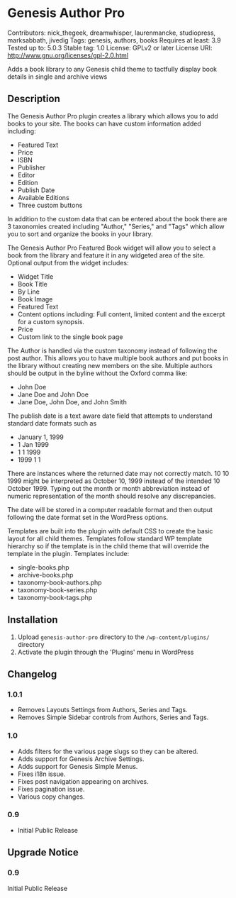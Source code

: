 # Genesis Author Pro
Contributors: nick_thegeek, dreamwhisper, laurenmancke, studiopress, marksabbath, jivedig
Tags: genesis, authors, books
Requires at least: 3.9
Tested up to: 5.0.3
Stable tag: 1.0
License: GPLv2 or later
License URI: http://www.gnu.org/licenses/gpl-2.0.html

Adds a book library to any Genesis child theme to tactfully display book details in single and archive views

## Description

The Genesis Author Pro plugin creates a library which allows you to add books to your site. The books can have custom information added including:
* Featured Text
* Price
* ISBN
* Publisher
* Editor
* Edition
* Publish Date
* Available Editions
* Three custom buttons

In addition to the custom data that can be entered about the book there are 3 taxonomies created including "Author," "Series," and "Tags" which allow you to sort and organize the books in your library.

The Genesis Author Pro Featured Book widget will allow you to select a book from the library and feature it in any widgeted area of the site. Optional output from the widget includes:
* Widget Title
* Book Title
* By Line
* Book Image
* Featured Text
* Content options including: Full content, limited content and the excerpt for a custom synopsis.
* Price
* Custom link to the single book page

The Author is handled via the custom taxonomy instead of following the post author. This allows you to have multiple book authors and put books in the library without creating new members on the site. Multiple authors should be output in the byline without the Oxford comma like:
* John Doe
* Jane Doe and John Doe
* Jane Doe, John Doe, and John Smith

The publish date is a text aware date field that attempts to understand standard date formats such as
* January 1, 1999
* 1 Jan 1999
* 1 1 1999
* 1999 1 1

There are instances where the returned date may not correctly match. 10 10 1999 might be interpreted as October 10, 1999 instead of the intended 10 October 1999. Typing out the month or month abbreviation instead of numeric representation of the month should resolve any discrepancies.

The date will be stored in a computer readable format and then output following the date format set in the WordPress options.

Templates are built into the plugin with default CSS to create the basic layout for all child themes. Templates follow standard WP template hierarchy so if the template is in the child theme that will override the template in the plugin. Templates include:
* single-books.php
* archive-books.php
* taxonomy-book-authors.php
* taxonomy-book-series.php
* taxonomy-book-tags.php


## Installation


1. Upload `genesis-author-pro` directory to the `/wp-content/plugins/` directory
1. Activate the plugin through the 'Plugins' menu in WordPress


## Changelog

### 1.0.1
* Removes Layouts Settings from Authors, Series and Tags.
* Removes Simple Sidebar controls from Authors, Series and Tags.

### 1.0
* Adds filters for the various page slugs so they can be altered.
* Adds support for Genesis Archive Settings.
* Adds support for Genesis Simple Menus.
* Fixes i18n issue.
* Fixes post navigation appearing on archives.
* Fixes pagination issue.
* Various copy changes.

### 0.9
* Initial Public Release

## Upgrade Notice

### 0.9
Initial Public Release
